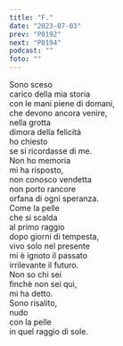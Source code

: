 ```yaml
---
title: "F."
date: "2023-07-03"
prev: "P0192"
next: "P0194"
podcast: ""
foto: ""
---
```


Sono sceso  
carico della mia storia  
con le mani piene di domani,  
che devono ancora venire,   
nella grotta  
dimora della felicità  
ho chiesto   
se si ricordasse di me.  
Non ho memoria  
mi ha risposto,  
non conosco vendetta  
non porto rancore  
orfana di ogni speranza.  
Come la pelle  
che si scalda  
al primo raggio  
dopo giorni di tempesta,  
vivo solo nel presente  
mi è ignoto il passato  
irrilevante il futuro.  
Non so chi sei  
finchè non sei qui,  
mi ha detto.  
Sono risalito,  
nudo  
con la pelle  
in quel raggio di sole.  